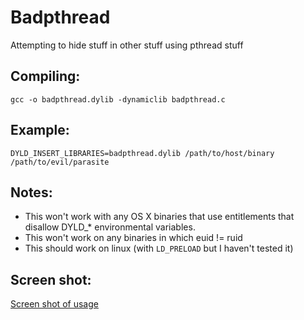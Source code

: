 # Badpthread
Attempting to hide stuff in other stuff using pthread stuff

Compiling:
----------
`gcc -o badpthread.dylib -dynamiclib badpthread.c`

Example:
---------
`DYLD_INSERT_LIBRARIES=badpthread.dylib /path/to/host/binary /path/to/evil/parasite`

Notes:
------
* This won't work with any OS X binaries that use entitlements that disallow DYLD_* environmental variables.
* This won't work on any binaries in which euid != ruid
* This should work on linux (with `LD_PRELOAD` but I haven't tested it)

Screen shot:
------------
[Screen shot of usage](https://i.imgur.com/ZR2kJaA.png)
